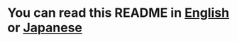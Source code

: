 # You can read this README in **[English](https://github.com/Sessho-maru/React_Audio/blob/master/README_en.md)** or **[Japanese](https://github.com/Sessho-maru/React_Audio/blob/master/README_jp.md)**
